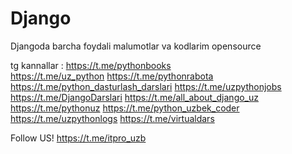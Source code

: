 # Django
Djangoda barcha foydali malumotlar va kodlarim opensource

tg kannallar :
https://t.me/pythonbooks </br>
https://t.me/uz_python
https://t.me/pythonrabota
https://t.me/python_dasturlash_darslari
https://t.me/uzpythonjobs
https://t.me/DjangoDarslari
https://t.me/all_about_django_uz
https://t.me/pythonuz
https://t.me/python_uzbek_coder
https://t.me/uzpythonlogs
https://t.me/virtualdars

Follow US!
https://t.me/itpro_uzb
